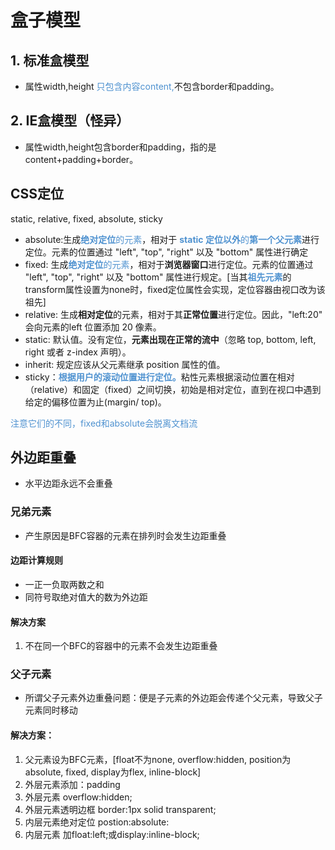 # 盒子模型

## 1. 标准盒模型

+ 属性width,height <font color="#4f92d0">只包含内容content,</font>不包含border和padding。

## 2. IE盒模型（怪异）

+ 属性width,height包含border和padding，指的是content+padding+border。

## CSS定位

static, relative, fixed, absolute, sticky

+ absolute:生成<font color="#4f92d0">**绝对定位**的元素</font>，相对于 <font color="#4f92d0">**static 定位以外**的**第一个父元素**</font>进行定位。元素的位置通过 "left", "top", "right" 以及 "bottom" 属性进行确定
+ fixed: 生成<font color="#4f92d0">**绝对定位**的元素</font>，相对于**浏览器窗口**进行定位。元素的位置通过 "left", "top", "right" 以及 "bottom" 属性进行规定。[当其<font color="#4f92d0">**祖先元素**</font>的transform属性设置为none时，fixed定位属性会实现，定位容器由视口改为该祖先]
+ relative: 生成**相对定位**的元素，相对于其**正常位置**进行定位。因此，"left:20" 会向元素的left 位置添加 20 像素。
+ static: 默认值。没有定位，**元素出现在正常的流中**（忽略 top, bottom, left, right 或者 z-index 声明）。
+ inherit:  规定应该从父元素继承 position 属性的值。
+ sticky：<font color="#4f92d0">**根据用户的滚动位置进行定位。**</font>粘性元素根据滚动位置在相对（relative）和固定（fixed）之间切换，初始是相对定位，直到在视口中遇到给定的偏移位置为止(margin/ top)。

<font color="#4f92d0">注意它们的不同，fixed和absolute会脱离文档流</font>

## 外边距重叠

+ 水平边距永远不会重叠

### 兄弟元素

+ 产生原因是BFC容器的元素在排列时会发生边距重叠

#### 边距计算规则

+ 一正一负取两数之和
+ 同符号取绝对值大的数为外边距

#### 解决方案

1. 不在同一个BFC的容器中的元素不会发生边距重叠

### 父子元素

+ 所谓父子元素外边重叠问题：便是子元素的外边距会传递个父元素，导致父子元素同时移动

#### 解决方案：

1. 父元素设为BFC元素，[float不为none, overflow:hidden, position为absolute, fixed, display为flex, inline-block]
2. 外层元素添加：padding
3. 外层元素 overflow:hidden;
4. 外层元素透明边框 border:1px solid transparent;
5. 内层元素绝对定位 postion:absolute:
6. 内层元素 加float:left;或display:inline-block;
